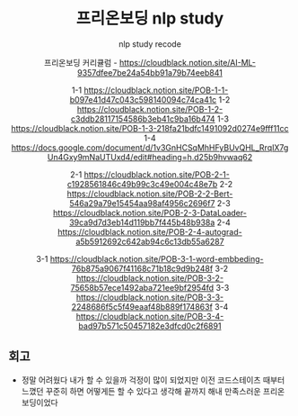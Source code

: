 
<div align="center">
  <h1> 프리온보딩 nlp study </h1>
  nlp study recode
  
  프리온보딩 커리큘럼 - https://cloudblack.notion.site/AI-ML-9357dfee7be24a54bb91a79b74eeb841

  1-1 https://cloudblack.notion.site/POB-1-1-b097e41d47c043c598140094c74ca41c
  1-2 https://cloudblack.notion.site/POB-1-2-c3ddb28117154586b3eb41c9ba16b474
  1-3 https://cloudblack.notion.site/POB-1-3-218fa21bdfc1491092d0274e9fff11cc
  1-4 https://docs.google.com/document/d/1v3GnHCSqMhHFyBUvQHL_RrqIX7gUn4Gxy9mNaUTUxd4/edit#heading=h.d25b9hvwaq62
  
  2-1 https://cloudblack.notion.site/POB-2-1-c1928561846c49b99c3c49e004c48e7b
  2-2 https://cloudblack.notion.site/POB-2-2-Bert-546a29a79e15454aa98af4956c2696f7
  2-3 https://cloudblack.notion.site/POB-2-3-DataLoader-39ca9d7d3eb14d119bb7f445b48b938a
  2-4 https://cloudblack.notion.site/POB-2-4-autograd-a5b5912692c642ab94c6c13db55a6287
  
  3-1 https://cloudblack.notion.site/POB-3-1-word-embbeding-76b875a9067f41168c71b18c9d9b248f
  3-2 https://cloudblack.notion.site/POB-3-2-75658b57ece1492aba721ee9bf2954fd
  3-3 https://cloudblack.notion.site/POB-3-3-2248686f5c5f49eaaf48b889f174863f
  3-4 https://cloudblack.notion.site/POB-3-4-bad97b571c50457182e3dfcd0c2f6891
 
  
</div> 

  

  ## 회고

  - 정말 어려웠다 내가 할 수 있을까 걱정이 많이 되었지만 이전 코드스테이츠 때부터 느꼈던 꾸준히 하면 어떻게든 할 수 있다고 생각해 끝까지 해내 만족스러운 프리온보딩이었다
